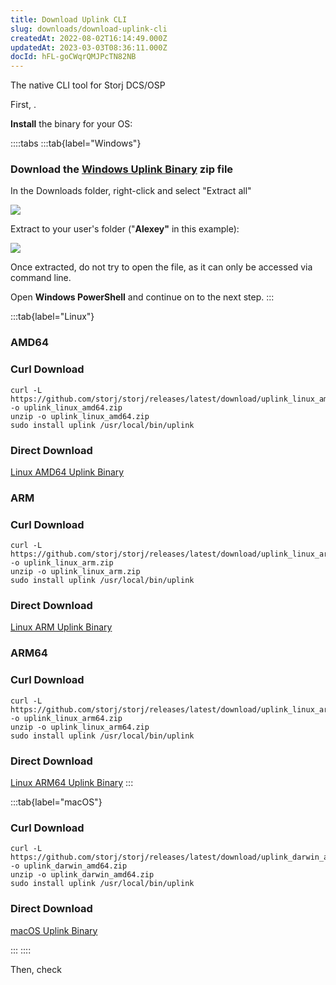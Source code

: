 ```yaml
---
title: Download Uplink CLI
slug: downloads/download-uplink-cli
createdAt: 2022-08-02T16:14:49.000Z
updatedAt: 2023-03-03T08:36:11.000Z
docId: hFL-goCWqrQMJPcTN82NB
---
```


The native CLI tool for Storj DCS/OSP

First, [](docId\:HeEf9wiMdlQx9ZdS_-oZS).&#x20;

**Install** the binary for your OS:

::::tabs
:::tab{label="Windows"}
### Download the [Windows Uplink Binary](https://github.com/storj/storj/releases/latest/download/uplink_windows_amd64.zip) zip file

In the Downloads folder, right-click and select "Extract all"

![](https://archbee-image-uploads.s3.amazonaws.com/kv3plx2xmXcUGcVl4Lttj/3pxVa-qpfcR1iuwSu-osg_win-01.png)

Extract to your user's folder ("**Alexey"** in this example):

![](https://archbee-image-uploads.s3.amazonaws.com/kv3plx2xmXcUGcVl4Lttj/5VOWlcnwm4uurnq7IqooH_win-02.png)



Once extracted, do not try to open the file, as it can only be accessed via command line.



Open **Windows PowerShell** and continue on to the next step.
:::

:::tab{label="Linux"}
### AMD64

### Curl Download

```Text
curl -L https://github.com/storj/storj/releases/latest/download/uplink_linux_amd64.zip -o uplink_linux_amd64.zip
unzip -o uplink_linux_amd64.zip
sudo install uplink /usr/local/bin/uplink
```

### Direct Download

[Linux AMD64 Uplink Binary](https://github.com/storj/storj/releases/latest/download/uplink_linux_amd64.zip)

### ARM

### Curl Download

```Text
curl -L https://github.com/storj/storj/releases/latest/download/uplink_linux_arm.zip -o uplink_linux_arm.zip
unzip -o uplink_linux_arm.zip
sudo install uplink /usr/local/bin/uplink
```

### Direct Download

[Linux ARM Uplink Binary](https://github.com/storj/storj/releases/latest/download/uplink_linux_arm.zip)

### ARM64

### Curl Download

```Text
curl -L https://github.com/storj/storj/releases/latest/download/uplink_linux_arm64.zip -o uplink_linux_arm64.zip
unzip -o uplink_linux_arm64.zip
sudo install uplink /usr/local/bin/uplink
```

### Direct Download

[Linux ARM64 Uplink Binary](https://github.com/storj/storj/releases/latest/download/uplink_linux_arm64.zip)
:::

:::tab{label="macOS"}
### Curl Download

```Text
curl -L https://github.com/storj/storj/releases/latest/download/uplink_darwin_amd64.zip -o uplink_darwin_amd64.zip
unzip -o uplink_darwin_amd64.zip
sudo install uplink /usr/local/bin/uplink
```

### Direct Download

[macOS Uplink Binary](https://github.com/storj/storj/releases/latest/download/uplink_darwin_amd64.zip)


:::
::::



Then, check [](docId\:TbMdOGCAXNWyPpQmH6EOq)&#x20;
